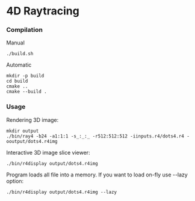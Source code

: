 # 4D Raytracing


### Compilation

Manual
```shell
./build.sh
```

Automatic
```shell
mkdir -p build
cd build
cmake ..
cmake --build .
```

### Usage

Rendering 3D image:
```shell
mkdir output
./bin/ray4 -b24 -a1:1:1 -s_:_:_ -r512:512:512 -iinputs.r4/dots4.r4 -ooutput/dots4.r4img
```

Interactive 3D image slice viewer:
```shell
./bin/r4display output/dots4.r4img
```

Program loads all file into a memory. If you want to load on-fly use --lazy option:
```shell
./bin/r4display output/dots4.r4img --lazy
```
